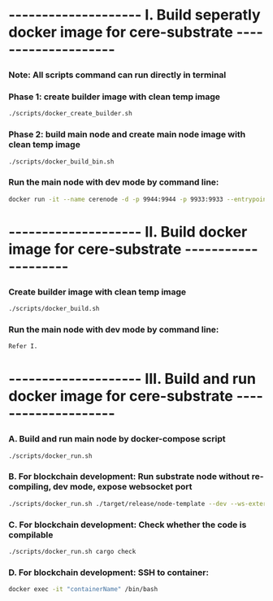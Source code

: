 # -------------------- I. Build seperatly docker image for cere-substrate --------------------
### Note: All scripts command can run directly in terminal
### Phase 1: create builder image with clean temp image
```bash
./scripts/docker_create_builder.sh
```
### Phase 2: build main node and create main node image with clean temp image
```bash
./scripts/docker_build_bin.sh
```
### Run the main node with dev mode by command line:
```bash
docker run -it --name cerenode -d -p 9944:9944 -p 9933:9933 --entrypoint '/bin/sh' cere/substrate20 -c '/usr/local/bin/node-template --dev --ws-external'
```

# -------------------- II. Build docker image for cere-substrate --------------------
### Create builder image with clean temp image
```bash
./scripts/docker_build.sh
```
### Run the main node with dev mode by command line:
```bash
Refer I.
```

# -------------------- III. Build and run docker image for cere-substrate --------------------
### A. Build and run main node by docker-compose script
```bash
./scripts/docker_run.sh
```
### B. For blockchain development: Run substrate node without re-compiling, dev mode, expose websocket port
```bash
./scripts/docker_run.sh ./target/release/node-template --dev --ws-external
```
### C. For blockchain development: Check whether the code is compilable
```bash
./scripts/docker_run.sh cargo check
```
### D. For blockchain development: SSH to container:
```bash
docker exec -it "containerName" /bin/bash
```
